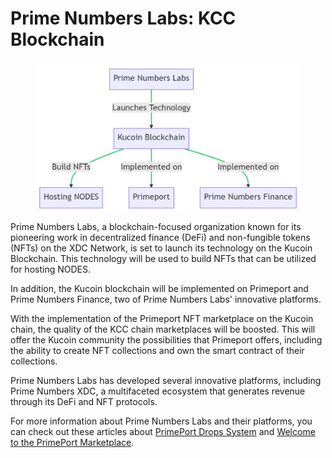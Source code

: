 # Prime Numbers Labs: KCC Blockchain

<figure><img src="../.gitbook/assets/mermaid-diagram-2023-05-30-124125 (1).png" alt=""><figcaption></figcaption></figure>

Prime Numbers Labs, a blockchain-focused organization known for its pioneering work in decentralized finance (DeFi) and non-fungible tokens (NFTs) on the XDC Network, is set to launch its technology on the Kucoin Blockchain. This technology will be used to build NFTs that can be utilized for hosting NODES.

In addition, the Kucoin blockchain will be implemented on Primeport and Prime Numbers Finance, two of Prime Numbers Labs' innovative platforms.

With the implementation of the Primeport NFT marketplace on the Kucoin chain, the quality of the KCC chain marketplaces will be boosted. This will offer the Kucoin community the possibilities that Primeport offers, including the ability to create NFT collections and own the smart contract of their collections.

Prime Numbers Labs has developed several innovative platforms, including Prime Numbers XDC, a multifaceted ecosystem that generates revenue through its DeFi and NFT protocols.

For more information about Prime Numbers Labs and their platforms, you can check out these articles about [PrimePort Drops System](https://medium.com/@PrimeNumbersFi/the-primeport-drops-system-b93c3fddfb1a) and [Welcome to the PrimePort Marketplace](https://medium.com/@PrimeNumbersFi/welcome-to-the-primeport-marketplace-e079fa691116).

